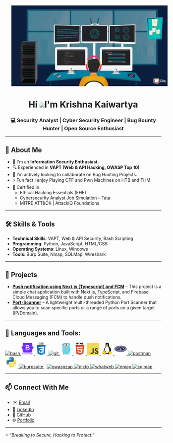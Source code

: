 <p align="center">
  <img src="212750147-854a394f-fee9-4080-9770-78a4b7ece53f.gif" alt="AJ" width="800" height="260" style="margin-left: 20px;">
</p>
<h1 align="center">Hi <img src="https://raw.githubusercontent.com/MartinHeinz/MartinHeinz/master/wave.gif" width="30px">I'm Krishna Kaiwartya</h1>
<h3 align="center">💻 Security Analyst | Cyber Security Engineer | Bug Bounty Hunter | Open Source Enthusiast</h3>

  

---

## 🚀 About Me  
- 🔭 I'm an **Information Security Enthusiast.**
- 🔍 Experienced in **VAPT (Web & API Hacking, OWASP Top 10)**  
- 👯 I’m actively looking to collaborate on Bug Hunting Projects.  
- ⚡ Fun fact I enjoy Playing CTF and Pwn Machines on HTB and THM. 
- 📜 Certified in:  
  - Ethical Hacking Essentials (EHE)  
  - Cybersecurity Analyst Job Simulation – Tata  
  - MITRE ATT&CK | AttackIQ Foundations  

---

## 🛠️ Skills & Tools  
- **Technical Skills**: VAPT, Web & API Security, Bash Scripting  
- **Programming**: Python, JavaScript, HTML/CSS  
- **Operating Systems**: Linux, Windows  
- **Tools**: Burp Suite, Nmap, SQLMap, Wireshark   

---

## 📂 Projects  
- **[Push notification using Next.js (Typescript) and FCM](https://github.com/0xAj-Krishna/Push-Notification-Chat-App/)** – This project is a simple chat application built with Next.js, TypeScript, and Firebase Cloud Messaging (FCM) to handle push notifications.    
- **[Port-Scanner](https://github.com/0xAj-Krishna/port-scanner)** – A lightweight multi-threaded Python Port Scanner that allows you to scan specific ports or a range of ports on a given target (IP/Domain).
---

## 🚀 Languages and Tools:

<p align="left"> 
    <a href="https://www.gnu.org/software/bash/" target="_blank" rel="noreferrer"> <img src="https://www.vectorlogo.zone/logos/gnu_bash/gnu_bash-icon.svg" alt="bash" width="40" height="40"/> </a>
    <a href="https://getbootstrap.com" target="_blank" rel="noreferrer"> <img src="https://raw.githubusercontent.com/devicons/devicon/master/icons/bootstrap/bootstrap-plain-wordmark.svg" alt="bootstrap" width="40" height="40"/> </a> 
    <a href="https://www.w3schools.com/css/" target="_blank" rel="noreferrer"> <img src="https://raw.githubusercontent.com/devicons/devicon/master/icons/css3/css3-original-wordmark.svg" alt="css3" width="40" height="40"/> </a> <a href="https://git-scm.com/" target="_blank" rel="noreferrer"> <img src="https://www.vectorlogo.zone/logos/git-scm/git-scm-icon.svg" alt="git" width="40" height="40"/> </a> 
    <a href="https://golang.org" target="_blank" rel="noreferrer"> <img src="https://raw.githubusercontent.com/devicons/devicon/master/icons/go/go-original.svg" alt="go" width="40" height="40"/> </a> 
    <a href="https://www.w3.org/html/" target="_blank" rel="noreferrer"> <img src="https://raw.githubusercontent.com/devicons/devicon/master/icons/html5/html5-original-wordmark.svg" alt="html5" width="40" height="40"/> </a> 
    <a href="https://developer.mozilla.org/en-US/docs/Web/JavaScript" target="_blank" rel="noreferrer"> <img src="https://raw.githubusercontent.com/devicons/devicon/master/icons/javascript/javascript-original.svg" alt="javascript" width="40" height="40"/> </a> 
    <a href="https://www.linux.org/" target="_blank" rel="noreferrer"> <img src="https://raw.githubusercontent.com/devicons/devicon/master/icons/linux/linux-original.svg" alt="linux" width="40" height="40"/> </a> 
    <a href="https://www.php.net" target="_blank" rel="noreferrer"> <img src="https://raw.githubusercontent.com/devicons/devicon/master/icons/php/php-original.svg" alt="php" width="40" height="40"/> </a> 
    <a href="https://postman.com" target="_blank" rel="noreferrer"> <img src="https://www.vectorlogo.zone/logos/getpostman/getpostman-icon.svg" alt="postman" width="40" height="40"/> </a> 
    <a href="https://www.python.org" target="_blank" rel="noreferrer"> <img src="https://raw.githubusercontent.com/devicons/devicon/master/icons/python/python-original.svg" alt="python" width="40" height="40"/> </a> 
    <a style="padding-right:8px;" href="https://portswigger.net/burp/pro" target="_blank"> <img src="https://portswigger.net/content/images/svg/icons/professional.svg" alt="burpsuite" width="42" height="42"/> </a>
    <a href="https://www.zaproxy.org/" target="_blank"> <img src="https://avatars.githubusercontent.com/u/6716868?s=200&v=4" alt="owaspzap" width="48" height="48"/> </a>
    <a href="https://www.kali.org/tools/nikto/" target="_blank"> <img src="https://www.kali.org/tools/nikto/images/nikto-logo.svg" alt="nikto" width="50" height="50"/> </a>
    <a href="https://www.kali.org/tools/whatweb/" target="_blank"> <img src="https://www.kali.org/tools/whatweb/images/whatweb-logo.svg" alt="whatweb" width="50" height="50"/> </a>
    <a href="https://nmap.org/" target="_blank"> <img src="https://nmap.org/images/sitelogo-nmap-1680x900.png" alt="nmap" width="85" height="55"/> </a>
    <a href="https://www.kali.org/tools/sqlmap/" target="_blank"> <img src="https://www.kali.org/tools/sqlmap/images/sqlmap-logo.svg" alt="sqlmap" width="80" height="65"/> </a>
</p>

---

## 📫 Connect With Me  
- ✉️ [Email](mailto:krishnakaiwartya8220@gmail.com)  
- 🔗 [LinkedIn](https://www.linkedin.com/in/blue-aj/)  
- 🐙 [GitHub](https://github.com/0xAj-Krishna)  
- 🌐 [Portfolio](https://0xaj-krishna-github-io.pages.dev/)  

---

⭐️ _“Breaking to Secure, Hacking to Protect.”_
